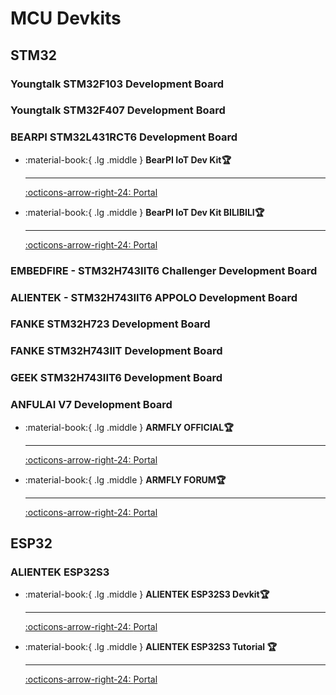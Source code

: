 # MCU Devkits

## STM32

### Youngtalk STM32F103 Development Board

### Youngtalk STM32F407 Development Board

### BEARPI STM32L431RCT6 Development Board

<div class="grid cards" markdown>


-   :material-book:{ .lg .middle } __BearPI IoT Dev Kit🏆__

    ---

    [:octicons-arrow-right-24: <a href="https://www.bearpi.cn/dev_board/bearpi/iot/std/" target="_blank"> Portal </a>](#)

-   :material-book:{ .lg .middle } __BearPI IoT Dev Kit BILIBILI🏆__

    ---

    [:octicons-arrow-right-24: <a href="https://www.bilibili.com/video/BV1S5411x71A/?p=1" target="_blank"> Portal </a>](#)

</div>

### EMBEDFIRE - STM32H743IIT6 Challenger Development Board

### ALIENTEK - STM32H743IIT6 APPOLO Development Board

### FANKE STM32H723 Development Board

### FANKE STM32H743IIT Development Board

### GEEK STM32H743IIT6 Development Board

### ANFULAI V7 Development Board

<div class="grid cards" markdown>


-   :material-book:{ .lg .middle } __ARMFLY OFFICIAL🏆__

    ---

    [:octicons-arrow-right-24: <a href="https://www.anfulai.cn/index.shtml" target="_blank"> Portal </a>](#)

-   :material-book:{ .lg .middle } __ARMFLY FORUM🏆__

    ---

    [:octicons-arrow-right-24: <a href="https://www.armbbs.cn/" target="_blank"> Portal </a>](#)

</div>

## ESP32

### ALIENTEK ESP32S3 

<div class="grid cards" markdown>


-   :material-book:{ .lg .middle } __ALIENTEK ESP32S3 Devkit🏆__

    ---

    [:octicons-arrow-right-24: <a href="http://47.111.11.73/docs/boards/esp32/ATK-DNESP32S3.html" target="_blank"> Portal </a>](#)

-   :material-book:{ .lg .middle } __ALIENTEK ESP32S3 Tutorial 🏆__

    ---

    [:octicons-arrow-right-24: <a href="https://www.bilibili.com/video/BV1sH4y1W7Tc/?p=1" target="_blank"> Portal </a>](#)

</div>